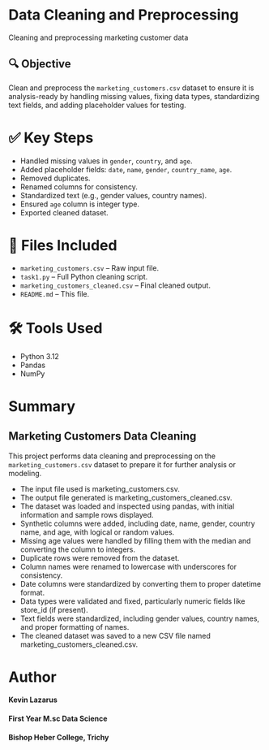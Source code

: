 # Data Cleaning and Preprocessing
  Cleaning and preprocessing marketing customer data

## 🔍 Objective
  Clean and preprocess the `marketing_customers.csv` dataset to ensure it is analysis-ready by handling missing values, fixing data types, standardizing text fields, and adding placeholder values for  testing.

# ✅ Key Steps
- Handled missing values in `gender`, `country`, and `age`.
- Added placeholder fields: `date`, `name`, `gender`, `country_name`, `age`.
- Removed duplicates.
- Renamed columns for consistency.
- Standardized text (e.g., gender values, country names).
- Ensured `age` column is integer type.
- Exported cleaned dataset.

# 📁 Files Included
- `marketing_customers.csv` – Raw input file.
- `task1.py` – Full Python cleaning script.
- `marketing_customers_cleaned.csv` – Final cleaned output.
- `README.md` – This file.

# 🛠 Tools Used
- Python 3.12
- Pandas
- NumPy
  
# Summary
  ## Marketing Customers Data Cleaning

  This project performs data cleaning and preprocessing on the `marketing_customers.csv` dataset to prepare it for further analysis or modeling.
   - The input file used is marketing_customers.csv.
   - The output file generated is marketing_customers_cleaned.csv.
   - The dataset was loaded and inspected using pandas, with initial information and sample rows displayed.
   - Synthetic columns were added, including date, name, gender, country name, and age, with logical or random values.
   - Missing age values were handled by filling them with the median and converting the column to integers.
   - Duplicate rows were removed from the dataset.
   - Column names were renamed to lowercase with underscores for consistency.
   - Date columns were standardized by converting them to proper datetime format.
   - Data types were validated and fixed, particularly numeric fields like store_id (if present).
   - Text fields were standardized, including gender values, country names, and proper formatting of names.
   - The cleaned dataset was saved to a new CSV file named marketing_customers_cleaned.csv.

# Author
   #### Kevin Lazarus
   #### First Year M.sc Data Science
   #### Bishop Heber College, Trichy
